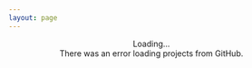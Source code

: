 ```yaml
---
layout: page
---
```


<script setup>
import { onBeforeMount } from "vue"; 
import { VPTeamPage, VPTeamPageTitle, VPTeamMembers } from "vitepress/theme";
import { useGithubPinnedRepos } from "../theme/composables/useGithubPinnedRepos";

const projectBuilder = (uid, o, i) => i = {
    done: () => o,
    prop: (k, v) => (o = { ...o, [k]: v }) && i,
    propArray: (k, v) => i.prop(k, [ ...(o[k] || []), v]),

    link: (icon, link) => i.propArray("links", { icon, link }),
    social: (social, url, id = uid) => i.link(social, id && `${url}${id}`),
    
    name: (name) => i.prop("name", name),
    title: (title) => i.prop("title", title),
    desc: (desc) => i.prop("desc", desc),
    twitter: (id) => i.social("twitter", `https://twitter.com/`, id),
    github: (id) => i.social("github", `https://github.com/inforgdev/`, id),
    website: (id = uid) => i.prop("website", `https://inforg.dev/${id}`),
};
const links = {
    twitter: (id) => i.social("twitter", `https://twitter.com/`, id),
    github: (id) => i.social("github", `https://github.com/inforgdev/`, id),
    website: (id = uid) => i.prop("website", `https://inforg.dev/${id}`),
};

const p = (uid, name, title) => projectBuilder(uid).name(name).desc(title).website().github();

/* const projects = [
    p("spongia-css", "SpongiaCSS", "CSS resetter for modern web browsers.").title("CSS | SCSS").done(),
    p("vesic-js", "VesicJS", "Simple task runner written in JS.").title("JS").done(),
    p("octopo-js", "OctopoJS", "CSS preprocessor language agnostic AST stringifier.").title("JS | SCSS | LESS | Stylus").done(),
] */
const { data: projects, isLoading, err, fetchData } = useGithubPinnedRepos();
onBeforeMount(() => {
    fetchData(["inforgdev"]);
});
</script>

<ProjectPage>
    <ProjectPageTitle>
        <template #title>Projects</template>
    </ProjectPageTitle>
    <div v-if="isLoading" class="feedback loading">Loading...</div>
    <div v-else>
        <div v-if="err" class="feedback error">
            There was an error loading projects from GitHub.
        </div>
        <Projects v-else :projects="projects" />
    </div>
</ProjectPage>

<style scoped lang="scss">
.feedback {
    text-align: center;
}

.loading {
    color: var(--vp-c-text-2);
}

.error {
    color: var(--vp-c-red-light);
}
</style>